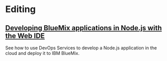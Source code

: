 # Editing

##  <Tutorial> [Developing BlueMix applications in Node.js with the Web IDE](/tutorials/jazzweb)

See how to use DevOps Services to develop a Node.js application 
in the cloud and deploy it to IBM BlueMix.